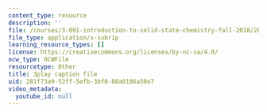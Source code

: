 ```yaml
---
content_type: resource
description: ''
file: /courses/3-091-introduction-to-solid-state-chemistry-fall-2018/281f73a952ff5efb3bf008a0186a50e7_-qwVo9RrMl4.srt
file_type: application/x-subrip
learning_resource_types: []
license: https://creativecommons.org/licenses/by-nc-sa/4.0/
ocw_type: OCWFile
resourcetype: Other
title: 3play caption file
uid: 281f73a9-52ff-5efb-3bf0-08a0186a50e7
video_metadata:
  youtube_id: null
---
```

